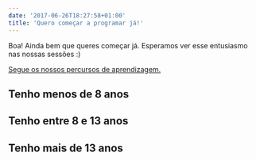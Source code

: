 ```yaml
---
date: '2017-06-26T18:27:58+01:00'
title: 'Quero começar a programar já!'
---
```


Boa! Ainda bem que queres começar já. Esperamos ver esse entusiasmo nas nossas sessões :)

[Segue os nossos percursos de aprendizagem.](/legacy/)

## Tenho menos de 8 anos

## Tenho entre 8 e 13 anos

## Tenho mais de 13 anos
